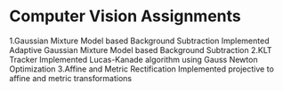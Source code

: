 # Computer Vision Assignments
1.Gaussian Mixture Model based Background Subtraction
Implemented Adaptive Gaussian Mixture Model based Background Subtraction
2.KLT Tracker
Implemented Lucas-Kanade algorithm using Gauss Newton Optimization
3.Affine and Metric Rectification
Implemented projective to affine and metric transformations
